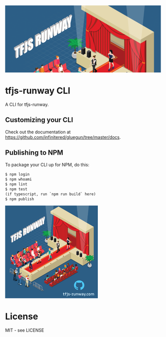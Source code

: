 ![runway graphic header with tfjs runway logo](runway-header.png)
# tfjs-runway CLI

A CLI for tfjs-runway.

## Customizing your CLI

Check out the documentation at https://github.com/infinitered/gluegun/tree/master/docs.

## Publishing to NPM

To package your CLI up for NPM, do this:

```shell
$ npm login
$ npm whoami
$ npm lint
$ npm test
(if typescript, run `npm run build` here)
$ npm publish
```

<img src="./runway.png" width=300/>

# License

MIT - see LICENSE

